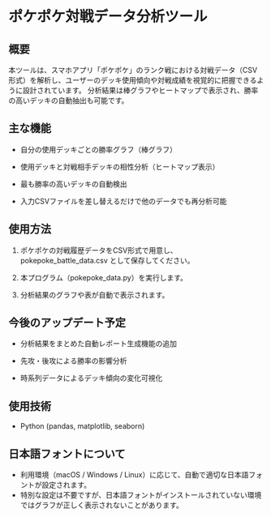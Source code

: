 # ポケポケ対戦データ分析ツール
## 概要
本ツールは、スマホアプリ「ポケポケ」のランク戦における対戦データ（CSV形式）を解析し、ユーザーのデッキ使用傾向や対戦成績を視覚的に把握できるように設計されています。
分析結果は棒グラフやヒートマップで表示され、勝率の高いデッキの自動抽出も可能です。

## 主な機能
- 自分の使用デッキごとの勝率グラフ（棒グラフ）

- 使用デッキと対戦相手デッキの相性分析（ヒートマップ表示）

- 最も勝率の高いデッキの自動検出

- 入力CSVファイルを差し替えるだけで他のデータでも再分析可能

## 使用方法
1. ポケポケの対戦履歴データをCSV形式で用意し、pokepoke_battle_data.csv として保存してください。

2. 本プログラム（pokepoke_data.py）を実行します。

3. 分析結果のグラフや表が自動で表示されます。

## 今後のアップデート予定
- 分析結果をまとめた自動レポート生成機能の追加

- 先攻・後攻による勝率の影響分析

- 時系列データによるデッキ傾向の変化可視化

## 使用技術
- Python (pandas, matplotlib, seaborn) 

## 日本語フォントについて
- 利用環境（macOS / Windows / Linux）に応じて、自動で適切な日本語フォントが設定されます。
- 特別な設定は不要ですが、日本語フォントがインストールされていない環境ではグラフが正しく表示されないことがあります。

